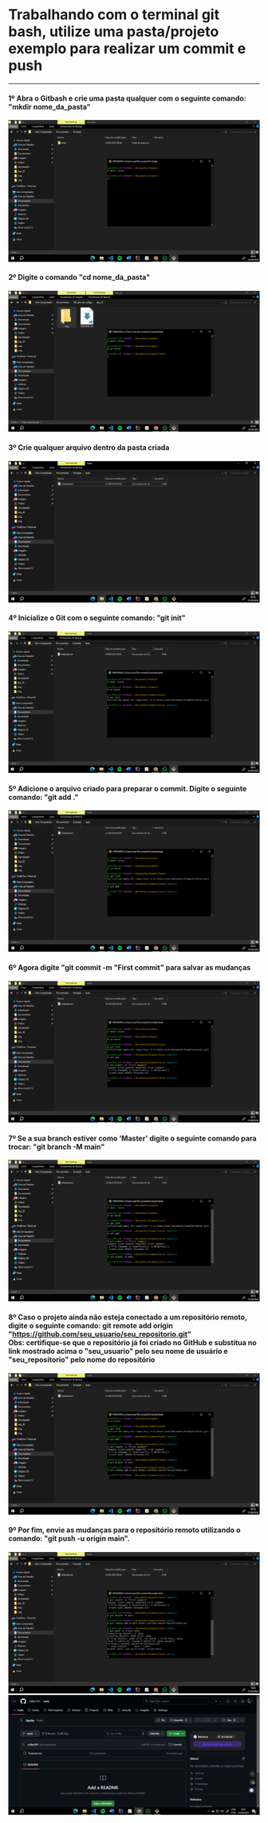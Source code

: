 # Trabalhando com o terminal git bash, utilize uma pasta/projeto exemplo para realizar um commit e push
<hr>

#### 1º Abra o Gitbash e crie uma pasta qualquer com o seguinte comando: "mkdir nome_da_pasta"
<img src="img/1.png">

#### 2º Digite o comando "cd nome_da_pasta"
<img src="img/2.png">

#### 3º Crie qualquer arquivo dentro da pasta criada
<img src="img/3.png">

#### 4º Inicialize o Git com o seguinte comando: "git init"
<img src="img/4.png">

#### 5º Adicione o arquivo criado para preparar o commit. Digite o seguinte comando: "git add ."
<img src="img/5.png">

#### 6º Agora digite "git commit -m "First commit" para salvar as mudanças
<img src="img/6.png">

#### 7º Se a sua branch estiver como 'Master' digite o seguinte comando para trocar: "git branch -M main"
<img src="img/7.png">

#### 8º Caso o projeto ainda não esteja conectado a um repositório remoto, digite o seguinte comando: git remote add origin "https://github.com/seu_usuario/seu_repositorio.git" <br> Obs: certifique-se que o repositório já foi criado no GitHub e substitua no link mostrado acima o "seu_usuario" pelo seu nome de usuário e "seu_repositorio" pelo nome do repositório
<img src="img/8.png">

#### 9º Por fim, envie as mudanças para o repositório remoto utilizando o comando: "git push -u origin main".
<img src="img/9a.png">
<img src="img/9b.png">